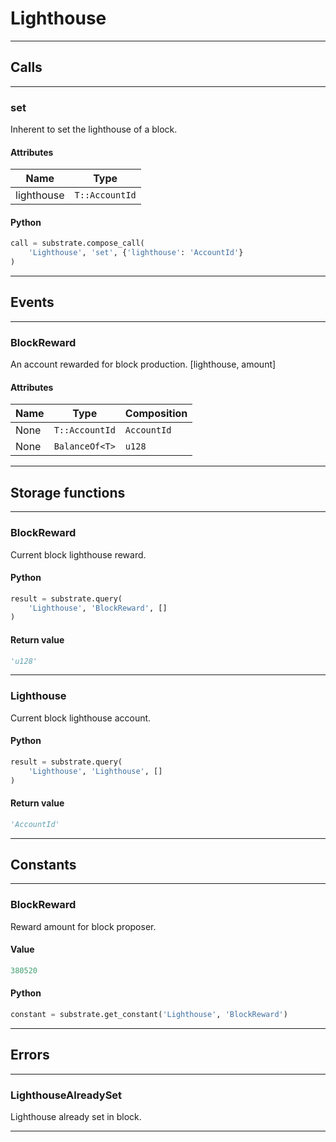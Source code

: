 
# Lighthouse

---------
## Calls

---------
### set
Inherent to set the lighthouse of a block.
#### Attributes
| Name | Type |
| -------- | -------- | 
| lighthouse | `T::AccountId` | 

#### Python
```python
call = substrate.compose_call(
    'Lighthouse', 'set', {'lighthouse': 'AccountId'}
)
```

---------
## Events

---------
### BlockReward
An account rewarded for block production. \[lighthouse, amount\]
#### Attributes
| Name | Type | Composition
| -------- | -------- | -------- |
| None | `T::AccountId` | ```AccountId```
| None | `BalanceOf<T>` | ```u128```

---------
## Storage functions

---------
### BlockReward
 Current block lighthouse reward.

#### Python
```python
result = substrate.query(
    'Lighthouse', 'BlockReward', []
)
```

#### Return value
```python
'u128'
```
---------
### Lighthouse
 Current block lighthouse account.

#### Python
```python
result = substrate.query(
    'Lighthouse', 'Lighthouse', []
)
```

#### Return value
```python
'AccountId'
```
---------
## Constants

---------
### BlockReward
 Reward amount for block proposer.
#### Value
```python
380520
```
#### Python
```python
constant = substrate.get_constant('Lighthouse', 'BlockReward')
```
---------
## Errors

---------
### LighthouseAlreadySet
Lighthouse already set in block.

---------